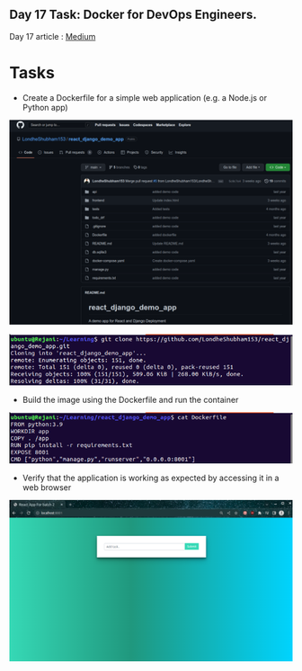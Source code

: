 ## Day 17 Task: Docker for DevOps Engineers.

Day 17 article : [Medium](https://medium.com/@rejani2906/day-17-containerization-using-docker-d409650f1076)

# Tasks

- Create a Dockerfile for a simple web application (e.g. a Node.js or Python app)

![Repo](/2023/day17/Screenshots/Repo.png)

![Clone](/2023/day17/Screenshots/git-clone.png)

- Build the image using the Dockerfile and run the container

![Dockerfile](/2023/day17/Screenshots/Dockerfile.png)

- Verify that the application is working as expected by accessing it in a web browser

![web-app](/2023/day17/Screenshots/web-app.png)
